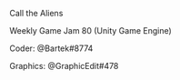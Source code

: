 Call the Aliens

Weekly Game Jam 80 (Unity Game Engine)

Coder: @Bartek#8774

Graphics: @GraphicEdit#478
